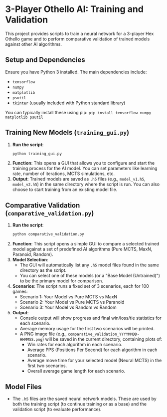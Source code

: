 # 3-Player Othello AI: Training and Validation

This project provides scripts to train a neural network for a 3-player Hex Othello game and to perform comparative validation of trained models against other AI algorithms.

## Setup and Dependencies

Ensure you have Python 3 installed. The main dependencies include:

*   `tensorflow`
*   `numpy`
*   `matplotlib`
*   `psutil`
*   `tkinter` (usually included with Python standard library)

You can typically install these using pip:
`pip install tensorflow numpy matplotlib psutil`

## Training New Models (`training_gui.py`)

1.  **Run the script**:
    ```bash
    python training_gui.py
    ```
2.  **Function**: This opens a GUI that allows you to configure and start the training process for the AI model. You can set parameters like learning rate, number of iterations, MCTS simulations, etc.
3.  **Output**: Trained models are saved as `.h5` files (e.g., `model_v1.h5`, `model_v2.h5`) in the same directory where the script is run. You can also choose to start training from an existing model file.

## Comparative Validation (`comparative_validation.py`)

1.  **Run the script**:
    ```bash
    python comparative_validation.py
    ```
2.  **Function**: This script opens a simple GUI to compare a selected trained model against a set of predefined AI algorithms (Pure MCTS, MaxN, Paranoid, Random).
3.  **Model Selection**:
    *   The GUI will automatically list any `.h5` model files found in the same directory as the script.
    *   You can select one of these models (or a "Base Model (Untrained)") to be the primary model for comparison.
4.  **Scenarios**: The script runs a fixed set of 3 scenarios, each for 100 games:
    *   Scenario 1: Your Model vs Pure MCTS vs MaxN
    *   Scenario 2: Your Model vs Pure MCTS vs Paranoid
    *   Scenario 3: Your Model vs Random vs Random
5.  **Output**:
    *   Console output will show progress and final win/loss/tie statistics for each scenario.
    *   Average memory usage for the first two scenarios will be printed.
    *   A PNG image file (e.g., `comparative_validation_YYYYMMDD-HHMMSS.png`) will be saved in the current directory, containing plots of:
        *   Win rates for each algorithm in each scenario.
        *   Average PPS (Positions Per Second) for each algorithm in each scenario.
        *   Average move time for your selected model (Neural MCTS) in the first two scenarios.
        *   Overall average game length for each scenario.

## Model Files

*   The `.h5` files are the saved neural network models. These are used by both the training script (to continue training or as a base) and the validation script (to evaluate performance).
